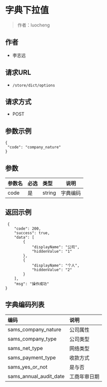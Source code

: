 # 字典下拉值

> 作者：luocheng

## 作者

- 李志远

## 请求URL

- ` /store/dict/options `
  
## 请求方式

- POST 

## 参数示例

 ``` 
 {
  "code": "company_nature"
} 

 ```

## 参数

|参数名|必选|类型|说明|
|:----    |:---|:----- |-----   |
|code |是  |string |字典编码   |

## 返回示例 

``` 
 {
    "code": 200,
    "success": true,
    "data": [
        {
            "displayName": "公司",
            "hiddenValue": "1"
        },
        {
            "displayName": "个人",
            "hiddenValue": "2"
        }
    ],
    "msg": "操作成功"
}
```

## 字典编码列表 

|编码|说明|
|:-----  |:-----|
|sams_company_nature |公司属性   |
|sams_company_type |公司类型   |
|sams_net_type |网络类型   |
|sams_payment_type |收款方式   |
|sams_yes_or_not |是与否   |
|sams_annual_audit_date |工商年审日期   |